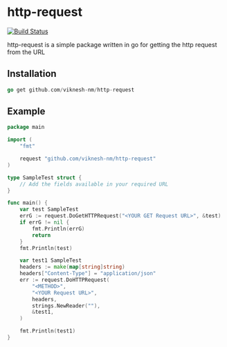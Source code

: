 # http-request

[![Build Status](https://travis-ci.org/viknesh-nm/http-request.svg?branch=master)](https://travis-ci.org/viknesh-nm/http-request)

http-request is a simple package written in go for getting the http request from the URL
## Installation

```go 
go get github.com/viknesh-nm/http-request
```

## Example

```go
package main

import (
	"fmt"

	request "github.com/viknesh-nm/http-request"
)

type SampleTest struct {
	// Add the fields available in your required URL
}

func main() {
	var test SampleTest
	errG := request.DoGetHTTPRequest("<YOUR GET Request URL>", &test)
	if errG != nil {
		fmt.Println(errG)
		return
	}
	fmt.Println(test)

	var test1 SampleTest
	headers := make(map[string]string)
	headers["Content-Type"] = "application/json"
	err := request.DoHTTPRequest(
		"<METHOD>",
		"<YOUR Request URL>",
		headers,
		strings.NewReader(""),
		&test1,
	)

	fmt.Println(test1)
}
```